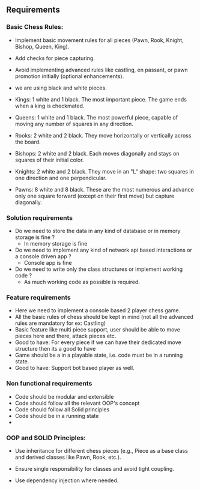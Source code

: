 ## Requirements

### Basic Chess Rules:

- Implement basic movement rules for all pieces (Pawn, Rook, Knight, Bishop, Queen, King).

- Add checks for piece capturing.

- Avoid implementing advanced rules like castling, en passant, or pawn promotion initially (optional enhancements).
- we are using black and white pieces.
- Kings: 1 white and 1 black. The most important piece. The game ends when a king is checkmated.

- Queens: 1 white and 1 black. The most powerful piece, capable of moving any number of squares in any direction.

- Rooks: 2 white and 2 black. They move horizontally or vertically across the board.

- Bishops: 2 white and 2 black. Each moves diagonally and stays on squares of their initial color.

- Knights: 2 white and 2 black. They move in an "L" shape: two squares in one direction and one perpendicular.

- Pawns: 8 white and 8 black. These are the most numerous and advance only one square forward (except on their first move) but capture diagonally.

### Solution requirements

- Do we need to store the data in any kind of database or in memory storage is fine ?
  - In memory storage is fine
- Do we need to implement any kind of network api based interactions or a console driven app ?
  - Console app is fine
- Do we need to write only the class structures or implement working code ?
  - As much working code as possible is required.

### Feature requirements

- Here we need to implement a console based 2 player chess game.
- All the basic rules of chess should be kept in mind (not all the advanced rules are mandatory for ex: Castling)
- Basic feature like multi piece support, user should be able to move pieces here and there, attack pieces etc.
- Good to have: For every piece if we can have their dedicated move structure then its a good to have
- Game should be a in a playable state, i.e. code must be in a running state.
- Good to have: Support bot based player as well.


### Non functional requirements

- Code should be modular and extensible
- Code should follow all the relevant OOP's concept
- Code should follow all Solid principles
- Code should be in a running state
- 
### OOP and SOLID Principles:

- Use inheritance for different chess pieces (e.g., Piece as a base class and derived classes like Pawn, Rook, etc.).

- Ensure single responsibility for classes and avoid tight coupling.

- Use dependency injection where needed.

